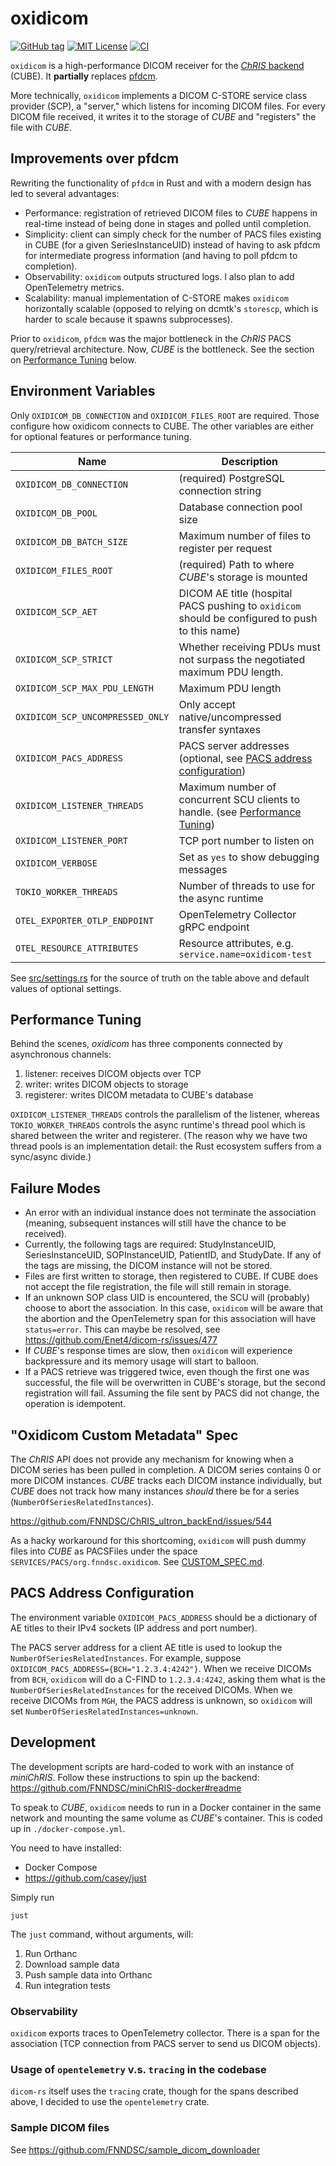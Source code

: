 # oxidicom

[![GitHub tag](https://img.shields.io/github/v/tag/FNNDSC/oxidicom?filter=v*.*.*&label=version)](https://github.com/FNNDSC/oxidicom/pkgs/container/oxidicom)
[![MIT License](https://img.shields.io/github/license/fnndsc/oxidicom)](https://github.com/FNNDSC/oxidicom/blob/master/LICENSE)
[![CI](https://github.com/FNNDSC/oxidicom/actions/workflows/ci.yml/badge.svg)](https://github.com/FNNDSC/oxidicom/actions/workflows/ci.yml)

`oxidicom` is a high-performance DICOM receiver for the
[_ChRIS_ backend](https://github.com/FNNDSC/ChRIS_ultron_backEnd) (CUBE).
It **partially** replaces [pfdcm](https://github.com/FNNDSC/pfdcm).

More technically, `oxidicom` implements a DICOM C-STORE service class provider (SCP),
a "server," which listens for incoming DICOM files. For every DICOM file received,
it writes it to the storage of _CUBE_ and "registers" the file with _CUBE_.

## Improvements over pfdcm

Rewriting the functionality of `pfdcm` in Rust and with a modern design has led to several advantages:

- Performance: registration of retrieved DICOM files to _CUBE_ happens in real-time instead of being
  done in stages and polled until completion.
- Simplicity: client can simply check for the number of PACS files existing in CUBE (for a given
  SeriesInstanceUID) instead of having to ask pfdcm for intermediate progress information (and having
  to poll pfdcm to completion).
- Observability: `oxidicom` outputs structured logs. I also plan to add OpenTelemetry metrics.
- Scalability: manual implementation of C-STORE makes `oxidicom` horizontally scalable (opposed to
  relying on dcmtk's `storescp`, which is harder to scale because it spawns subprocesses).

Prior to `oxidicom`, `pfdcm` was the major bottleneck in the _ChRIS_ PACS query/retrieval architecture.
Now, _CUBE_ is the bottleneck. See the section on [Performance Tuning](#performance-tuning) below.

## Environment Variables

Only `OXIDICOM_DB_CONNECTION` and `OXIDICOM_FILES_ROOT` are required. Those configure how oxidicom connects to CUBE.
The other variables are either for optional features or performance tuning.

| Name                             | Description                                                                                         |
|----------------------------------|-----------------------------------------------------------------------------------------------------|
| `OXIDICOM_DB_CONNECTION`         | (required) PostgreSQL connection string                                                             |
| `OXIDICOM_DB_POOL`               | Database connection pool size                                                                       |
| `OXIDICOM_DB_BATCH_SIZE`         | Maximum number of files to register per request                                                     |
| `OXIDICOM_FILES_ROOT`            | (required) Path to where _CUBE_'s storage is mounted                                                |
| `OXIDICOM_SCP_AET`               | DICOM AE title (hospital PACS pushing to `oxidicom` should be configured to push to this name)      |
| `OXIDICOM_SCP_STRICT`            | Whether receiving PDUs must not surpass the negotiated maximum PDU length.                          |
| `OXIDICOM_SCP_MAX_PDU_LENGTH`    | Maximum PDU length                                                                                  |
| `OXIDICOM_SCP_UNCOMPRESSED_ONLY` | Only accept native/uncompressed transfer syntaxes                                                   |                                                      
| `OXIDICOM_PACS_ADDRESS`          | PACS server addresses (optional, see [PACS address configuration](#pacs-address-configuration))     |
| `OXIDICOM_LISTENER_THREADS`      | Maximum number of concurrent SCU clients to handle. (see [Performance Tuning](#performance-tuning)) |
| `OXIDICOM_LISTENER_PORT`         | TCP port number to listen on                                                                        |
| `OXIDICOM_VERBOSE`               | Set as `yes` to show debugging messages                                                             |
| `TOKIO_WORKER_THREADS`           | Number of threads to use for the async runtime                                                      |
| `OTEL_EXPORTER_OTLP_ENDPOINT`    | OpenTelemetry Collector gRPC endpoint                                                               |
| `OTEL_RESOURCE_ATTRIBUTES`       | Resource attributes, e.g. `service.name=oxidicom-test`                                              |

See [src/settings.rs](src/settings.rs) for the source of truth on the table above and default values of optional settings.

## Performance Tuning

Behind the scenes, _oxidicom_ has three components connected by asynchronous channels:

1. listener: receives DICOM objects over TCP
2. writer: writes DICOM objects to storage
3. registerer: writes DICOM metadata to CUBE's database

`OXIDICOM_LISTENER_THREADS` controls the parallelism of the listener, whereas
`TOKIO_WORKER_THREADS` controls the async runtime's thread pool which is shared
between the writer and registerer. (The reason why we have two thread pools is
an implementation detail: the Rust ecosystem suffers from a sync/async divide.)

## Failure Modes

- An error with an individual instance does not terminate the association
  (meaning, subsequent instances will still have the chance to be received).
- Currently, the following tags are required:
  StudyInstanceUID, SeriesInstanceUID, SOPInstanceUID, PatientID, and StudyDate.
  If any of the tags are missing, the DICOM instance will not be stored.
- Files are first written to storage, then registered to CUBE. If CUBE does not
  accept the file registration, the file will still remain in storage.
- If an unknown SOP class UID is encountered, the SCU will (probably) choose to abort
  the association. In this case, `oxidicom` will be aware that the abortion and the
  OpenTelemetry span for this association will have `status=error`. This can maybe
  be resolved, see https://github.com/Enet4/dicom-rs/issues/477
- If _CUBE_'s response times are slow, then `oxidicom` will experience backpressure
  and its memory usage will start to balloon.
- If a PACS retrieve was triggered twice, even though the first one was successful,
  the file will be overwritten in CUBE's storage, but the second registration will fail.
  Assuming the file sent by PACS did not change, the operation is idempotent.

## "Oxidicom Custom Metadata" Spec

The _ChRIS_ API does not provide any mechanism for knowing when a DICOM series has been pulled in completion.
A DICOM series contains 0 or more DICOM instances. _CUBE_ tracks each DICOM instance individually, but _CUBE_
does not track how many instances _should_ there be for a series (`NumberOfSeriesRelatedInstances`).

https://github.com/FNNDSC/ChRIS_ultron_backEnd/issues/544

As a hacky workaround for this shortcoming, `oxidicom` will push dummy files into _CUBE_ as PACSFiles
under the space `SERVICES/PACS/org.fnndsc.oxidicom`. See [CUSTOM_SPEC.md](./CUSTOM_SPEC.md).

## PACS Address Configuration

The environment variable `OXIDICOM_PACS_ADDRESS` should be a dictionary of AE titles to their IPv4 sockets
(IP address and port number).

The PACS server address for a client AE title is used to lookup the `NumberOfSeriesRelatedInstances`.
For example, suppose `OXIDICOM_PACS_ADDRESS={BCH="1.2.3.4:4242"}`. When we receive DICOMs from `BCH`, `oxidicom`
will do a C-FIND to `1.2.3.4:4242`, asking them what is the `NumberOfSeriesRelatedInstances` for the
received DICOMs. When we receive DICOMs from `MGH`, the PACS address is unknown, so `oxidicom` will set
`NumberOfSeriesRelatedInstances=unknown`.

## Development

The development scripts are hard-coded to work with an instance of _miniChRIS_.
Follow these instructions to spin up the backend: 
https://github.com/FNNDSC/miniChRIS-docker#readme

To speak to _CUBE_, `oxidicom` needs to run in a Docker container in the same network and mounting
the same volume as _CUBE_'s container. This is coded up in `./docker-compose.yml`.

You need to have installed:

- Docker Compose
- https://github.com/casey/just

Simply run

```shell
just
```

The `just` command, without arguments, will:

1. Run Orthanc
2. Download sample data
3. Push sample data into Orthanc
4. Run integration tests

### Observability

`oxidicom` exports traces to OpenTelemetry collector. There is a span for the association
(TCP connection from PACS server to send us DICOM objects).

### Usage of `opentelemetry` v.s. `tracing` in the codebase

`dicom-rs` itself uses the `tracing` crate, though for the spans described above,
I decided to use the `opentelemetry` crate.

### Sample DICOM files

See https://github.com/FNNDSC/sample_dicom_downloader
